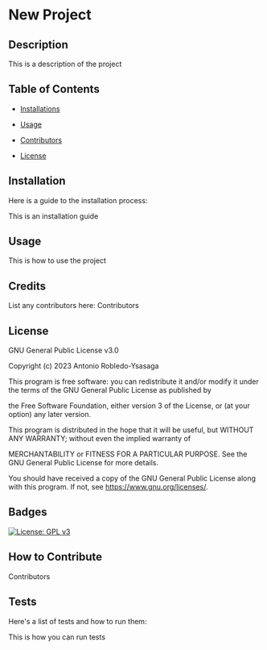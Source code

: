 
    
  # New Project
  
  ## Description
  
  This is a description of the project
  
  ## Table of Contents
  
  - [Installations](#installation)
  
  - [Usage](#usage)
  
  - [Contributors](#credits)
  
  - [License](#license)
  
  ## Installation
  
  Here is a guide to the installation process: 
  
  This is an installation guide
  
  ## Usage 
  
  This is how to use the project
  
  ## Credits
  
  List any contributors here:
  Contributors
  
  ## License 
  
  GNU General Public License v3.0 

Copyright (c) 2023 Antonio Robledo-Ysasaga

This program is free software: you can redistribute it and/or modify it under the terms of the GNU General Public License as published by

the Free Software Foundation, either version 3 of the License, or (at your option) any later version.


This program is distributed in the hope that it will be useful, but WITHOUT ANY WARRANTY; without even the implied warranty of

MERCHANTABILITY or FITNESS FOR A PARTICULAR PURPOSE.  See the GNU General Public License for more details.


You should have received a copy of the GNU General Public License along with this program.  If not, see <https://www.gnu.org/licenses/>.
 
  
  ## Badges 
  [![License: GPL v3](https://img.shields.io/badge/License-GPLv3-blue.svg)](https://www.gnu.org/licenses/gpl-3.0)
  
  ## How to Contribute
  
  Contributors
  
  ## Tests
  
  Here's a list of tests and how to run them: 
  
  This is how you can run tests
  
  